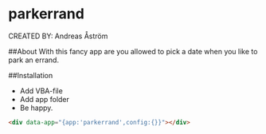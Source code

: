 #  parkerrand #

CREATED BY: Andreas Åström

##About
With this fancy app are you allowed to pick a date when you like to park an errand. 

##Installation
* Add VBA-file
* Add app folder
* Be happy.
```html
<div data-app="{app:'parkerrand',config:{}}"></div>
```